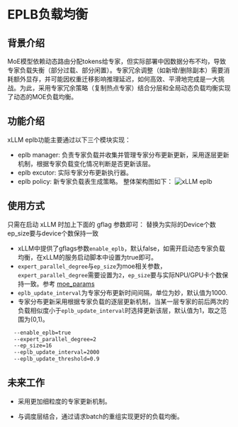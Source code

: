 # EPLB负载均衡

## 背景介绍

MoE模型依赖动态路由分配tokens给专家，但实际部署中因数据分布不均，导致专家负载失衡（部分过载、部分闲置）。专家冗余调整（如新增/删除副本）需要消耗额外显存，并可能因权重迁移影响推理延迟，如何高效、平滑地完成是一大挑战。为此，采用专家冗余策略（复制热点专家）结合分层和全局动态负载均衡实现了动态的MOE负载均衡。

## 功能介绍
xLLM eplb功能主要通过以下三个模块实现：
- eplb manager: 负责专家负载并收集并管理专家分布更新更新，采用逐层更新机制，根据专家负载变化情况判断是否更新该层。
- eplb excutor: 实际专家分布更新执行器。
- eplb policy: 新专家负载表生成策略。
整体架构图如下：
![xLLM eplb](../../assets/eplb_architecture.png)

## 使用方式
只需在启动 xLLM 时加上下面的 gflag 参数即可：
替换为实际的Device个数 ep_size要与device个数保持一致

- xLLM中提供了gflags参数`enable_eplb`，默认false，如需开启动态专家负载均衡，在xLLM的服务启动脚本中设置为true即可。
- `expert_parallel_degree`与`ep_size`为moe相关参数，`expert_parallel_degree`需要设置为`2`，`ep_size`要与实际NPU/GPU卡个数保持一致。参考 [moe_params](./moe_params.md)
- `eplb_update_interval`为专家分布更新时间间隔，单位为妙，默认值为1000.
- 专家分布更新采用根据专家负载的逐层更新机制，当某一层专家的前后两次的负载相似度小于`eplb_update_interval`时选择更新该层，默认值为1，取之范围为(0,1)。

```bash
  --enable_eplb=true 
  --expert_parallel_degree=2 
  --ep_size=16  
  --eplb_update_interval=2000
  --eplb_update_threshold=0.9
```

## 未来工作
  * 采用更加细粒度的专家更新机制。

  * 与调度层结合，通过请求batch的重组实现更好的负载均衡。

